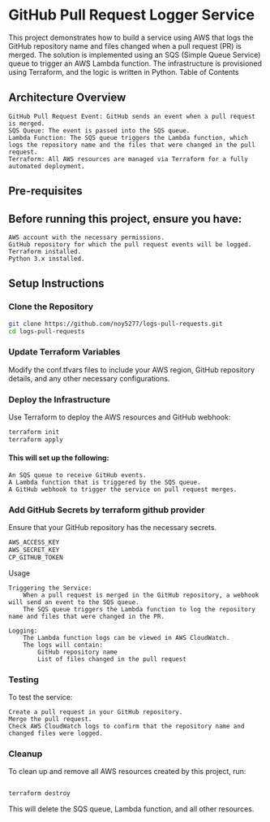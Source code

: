 # GitHub Pull Request Logger Service

This project demonstrates how to build a service using AWS that logs the GitHub repository name and files changed when a pull request (PR) is merged. The solution is implemented using an SQS (Simple Queue Service) queue to trigger an AWS Lambda function. The infrastructure is provisioned using Terraform, and the logic is written in Python.
Table of Contents

## Architecture Overview

    GitHub Pull Request Event: GitHub sends an event when a pull request is merged.
    SQS Queue: The event is passed into the SQS queue.
    Lambda Function: The SQS queue triggers the Lambda function, which logs the repository name and the files that were changed in the pull request.
    Terraform: All AWS resources are managed via Terraform for a fully automated deployment.

## Pre-requisites

## Before running this project, ensure you have:

    AWS account with the necessary permissions.
    GitHub repository for which the pull request events will be logged.
    Terraform installed.
    Python 3.x installed.

## Setup Instructions
### Clone the Repository

```bash
git clone https://github.com/noy5277/logs-pull-requests.git
cd logs-pull-requests
```

### Update Terraform Variables

Modify the conf.tfvars files to include your AWS region, GitHub repository details, and any other necessary configurations.

### Deploy the Infrastructure

Use Terraform to deploy the AWS resources and GitHub webhook:

```bash
terraform init
terraform apply
```

#### This will set up the following:

    An SQS queue to receive GitHub events.
    A Lambda function that is triggered by the SQS queue.
    A GitHub webhook to trigger the service on pull request merges.

### Add GitHub Secrets by terraform github provider

Ensure that your GitHub repository has the necessary secrets.
```bash
AWS_ACCESS_KEY
AWS_SECRET_KEY
CP_GITHUB_TOKEN
```
Usage

    Triggering the Service:
        When a pull request is merged in the GitHub repository, a webhook will send an event to the SQS queue.
        The SQS queue triggers the Lambda function to log the repository name and files that were changed in the PR.

    Logging:
        The Lambda function logs can be viewed in AWS CloudWatch.
        The logs will contain:
            GitHub repository name
            List of files changed in the pull request

### Testing

To test the service:

    Create a pull request in your GitHub repository.
    Merge the pull request.
    Check AWS CloudWatch logs to confirm that the repository name and changed files were logged.

### Cleanup

To clean up and remove all AWS resources created by this project, run:

```bash

terraform destroy
```

This will delete the SQS queue, Lambda function, and all other resources.